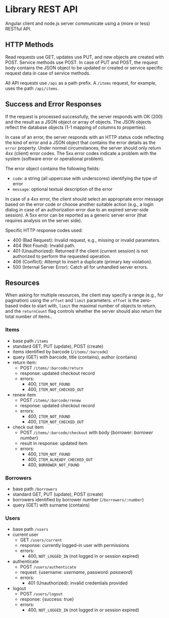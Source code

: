 # Library REST API

Angular client and node.js server communicate using a (more or less) RESTful
API.

## HTTP Methods

Read requests use GET, updates use PUT, and new objects are created with POST.
Service methods use POST.  In case of PUT and POST, the request body contains
the JSON object to be updated or created or service specific request data in
case of service methods.

All API requests use `/api` as a path prefix.  A `/items` request, for example,
uses the path `/api/items`.

## Success and Error Responses

If the request is processed successfully, the server responds with OK (200) and
the result as a JSON object or array of objects.  The JSON objects reflect the
database objects (1-1 mapping of columns to properties).

In case of an error, the server responds with an HTTP status code reflecting
the kind of error and a JSON object that contains the error details as the
`error` property.  Under normal circumstances, the server should only return
4xx (client) error codes.  The 5xx error codes indicate a problem with the
system (software error or operational problem).

The error object contains the following fields:

* `code`: a string (all uppercase with underscores) identifying the type of error
* `message`: optional textual description of the error

In case of a 4xx error, the client should select an appropriate error message
based on the error code or choose another suitable action (e.g., a login dialog
in case of an authorization error due to an expired server-side session).  A
5xx error can be reported as a generic server error (that requires analysis on
the server side).

Specific HTTP response codes used:

* 400 (Bad Request): Invalid request, e.g., missing or invalid parameters.
* 404 (Not Found): Invalid path.
* 401 (Unauthorized): Returned if the client (current session) is not
  authorized to perform the requested operation.
* 406 (Conflict): Attempt to insert a duplicate (primary key violation).
* 500 (Internal Server Error): Catch all for unhandled server errors.

## Resources

When asking for multiple resources, the client may specify a range (e.g., for
pagination) using the `offset` and `limit` parameters.  `offset` is the
zero-based index to start with, `limit` the maximal number of objects to
return, and the `returnCount` flag controls whether the server should also
return the total number of items..

### Items

* base path `/items`
* standard GET, PUT (update), POST (create)
* items identified by barcode (`/items/:barcode`)
* query (GET) with barcode, title (contains), author (contains)
* return item:
  * POST `/items/:barcode/return`
  * response: updated checkout record
  * errors:
    * 400, `ITEM_NOT_FOUND`
    * 400, `ITEM_NOT_CHECKED_OUT`
* renew item
  * POST `/items/:barcode/renew`
  * response: updated checkout record
  * errors:
    * 400, `ITEM_NOT_FOUND`
    * 400, `ITEM_NOT_CHECKED_OUT`
* check out item
  * POST `/items/:barcode/checkout` with body {borrower: *borrower number*}
  * result in response: updated item
  * errors:
    * 400, `ITEM_NOT_FOUND`
    * 400, `ITEM_ALREADY_CHECKED_OUT`
    * 400, `BORROWER_NOT_FOUND`

### Borrowers

* base path `/borrowers`
* standard GET, PUT (update), POST (create)
* borrowers identified by borrower number (`/borrowers/:number`)
* query (GET) with surname (contains)

### Users

* base path `/users`
* current user
  * GET `/users/current`
  * response: currently logged-in user with permissions
  * errors:
    * 400, `NOT_LOGGED_IN` (not logged in or session expired)
* authenticate
  * POST `/users/authenticate`
  * request: {username: *username*, password: *password*}
  * errors:
    * 401 (Unauthorized): invalid credentials provided
* logout
  * POST `/users/logout`
  * response: {success: true}
  * errors:
    * 400, `NOT_LOGGED_IN` (not logged in or session expired)

